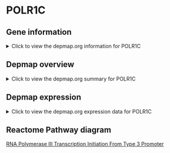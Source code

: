 <h1>POLR1C</h1>

<h2>Gene information</h2>
<details>
  <summary>Click to view the depmap.org information for POLR1C</summary>
  <iframe src="https://depmap.org/portal/gene/POLR1C?tab=about" style="border:none;width:100%;height:800px"></iframe>
</details>

<h2>Depmap overview</h2>
<details>
  <summary>Click to view the depmap.org summary for POLR1C</summary>
  <iframe src="https://depmap.org/portal/gene/POLR1C?tab=overview" style="border:none;width:100%;height:800px"></iframe>
</details>

<h2>Depmap expression</h2>
<details>
  <summary>Click to view the depmap.org expression data for POLR1C</summary>
  <iframe src="https://depmap.org/portal/gene/POLR1C?tab=characterization" style="border:none;width:100%;height:800px"></iframe>
</details>



<h2>Reactome Pathway diagram</h2>
<a href="https://reactome.org/PathwayBrowser/#/R-HSA-76071" target="_BLANK">RNA Polymerase III Transcription Initiation From Type 3 Promoter</a>



